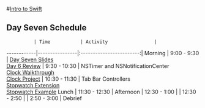 #[Intro to Swift](https://github.com/upperlinecode/intro-to-swift)
## Day Seven Schedule
 	          |	Time           | Activity                 |
------------|----------------|:------------------------:|
 Morning	   |  9:00 - 9:30   | [Day Seven Slides]() <br> [Day 6 Review]()
        	   |  9:30 - 10:30  | NSTimer and NSNotificationCenter <br> [Clock Walkthrough](https://github.com/upperlinecode/intro-to-swift/blob/master/day-7/clock-walkthrough.md) <br> [Clock Project](https://github.com/upperlinecode/intro-to-swift/tree/master/day-7/Clock)
            |  10:30 - 11:30 | Tab Bar Controllers <br> [Stopwatch Extension](https://github.com/upperlinecode/intro-to-swift/blob/master/day-7/stopwatch-extension.md) <br> [Stopwatch Example]()
 Lunch      |  11:30 - 12:30 | 
 Afternoon  |  12:30 - 1:00  | 
            |  12:30 - 2:50  | 
       	    |  2:50 - 3:00   | Debrief
